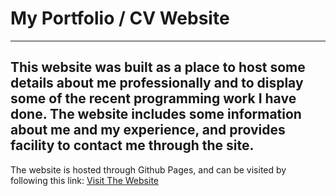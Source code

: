 # My Portfolio / CV Website
---
This website was built as a place to host some details about me professionally and to display some of the recent programming work I have done. The website includes some information about me and my experience, and provides facility to contact me through the site.
---
The website is hosted through Github Pages, and can be visited by following this link:
[Visit The Website](https://willkewell.github.io)